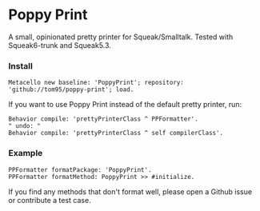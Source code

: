 # Poppy Print

A small, opinionated pretty printer for Squeak/Smalltalk. Tested with Squeak6-trunk and Squeak5.3.

### Install
```smalltalk
Metacello new baseline: 'PoppyPrint'; repository: 'github://tom95/poppy-print'; load.
```

If you want to use Poppy Print instead of the default pretty printer, run:
```smalltalk
Behavior compile: 'prettyPrinterClass ^ PPFormatter'.
" undo: "
Behavior compile: 'prettyPrinterClass ^ self compilerClass'.
```

### Example

```smalltalk
PPFormatter formatPackage: 'PoppyPrint'.
PPFormatter formatMethod: PoppyPrint >> #initialize.
```

If you find any methods that don't format well, please open a Github issue or contribute a test case.
